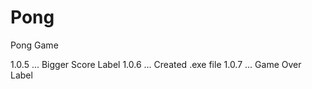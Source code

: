# Pong
Pong Game

1.0.5 ... Bigger Score Label
1.0.6 ... Created .exe file
1.0.7 ... Game Over Label